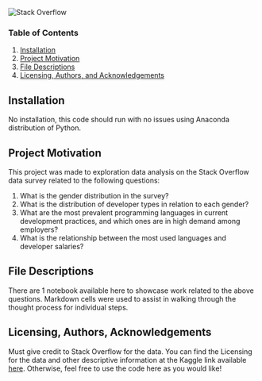 
![Stack Overflow](https://i.stack.imgur.com/h9beB.png)


### Table of Contents

1. [Installation](#installation)
2. [Project Motivation](#motivation)
3. [File Descriptions](#files)
5. [Licensing, Authors, and Acknowledgements](#licensing)

## Installation <a name="installation"></a>

No installation, this code should run with no issues using Anaconda distribution of Python.

## Project Motivation<a name="motivation"></a>

This project was made to exploration data analysis on the Stack Overflow data survey related to the following questions:

1. What is the gender distribution in the survey?
2. What is the distribution of developer types in relation to each gender?
3. What are the most prevalent programming languages in current development practices, and which ones are in high demand among employers?
4. What is the relationship between the most used languages and developer salaries?

## File Descriptions <a name="files"></a>

There are 1 notebook available here to showcase work related to the above questions.  Markdown cells were used to assist in walking through the thought process for individual steps.  

## Licensing, Authors, Acknowledgements<a name="licensing"></a>

Must give credit to Stack Overflow for the data.  You can find the Licensing for the data and other descriptive information at the Kaggle link available [here](https://www.kaggle.com/stackoverflow/so-survey-2017/data).  Otherwise, feel free to use the code here as you would like! 
